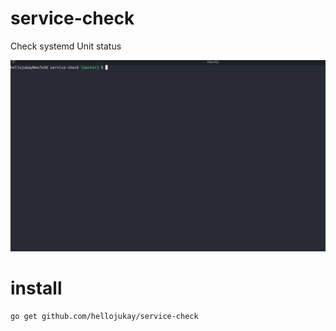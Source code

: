 # service-check
Check systemd Unit status

![img](img.gif)
# install
```shell
go get github.com/hellojukay/service-check
```
